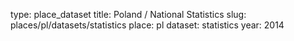 type: place_dataset
title: Poland / National Statistics
slug: places/pl/datasets/statistics
place: pl
dataset: statistics
year: 2014
